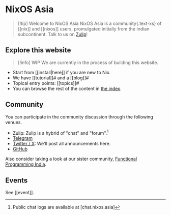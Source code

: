 # NixOS Asia

> [!tip] Welcome to NixOS Asia
> NixOS Asia is a community{.text-xs} of [[nix]] and [[nixos]] users, promulgated initially from the Indian subcontinent. Talk to us on [Zulip](https://nixos.zulipchat.com/)!


## Explore this website

<!--

NOTE to editors:

Here, you must establish `[[..]]#` style folgezettel links which will shape our
sidebar navigation.

-->

> [!info] WIP
> We are currently in the process of  building this website.

- Start from [[install|here]] if you are new to Nix. 
- We have [[tutorial]]# and a [[blog]]#
- Topical entry points: [[topics]]#
- You can browse the rest of the content  in [the index](-/all).

## Community

You can participate in the community discussion through the following venues.

- [Zulip](https://nixos.zulipchat.com/): Zulip is a hybrid of "chat" and "forum".[^log]
- [Telegram](https://t.me/nixosasia)
- [Twitter / X](https://twitter.com/nixos_asia): We'll post all announcements here.
- [GitHub](https://github.com/nixos-asia)

[^log]: Public chat logs are available at [chat.nixos.asia]

Also consider taking a look at our sister community, [Functional Programming India](https://functionalprogramming.in/).

## Events

See [[event]].

